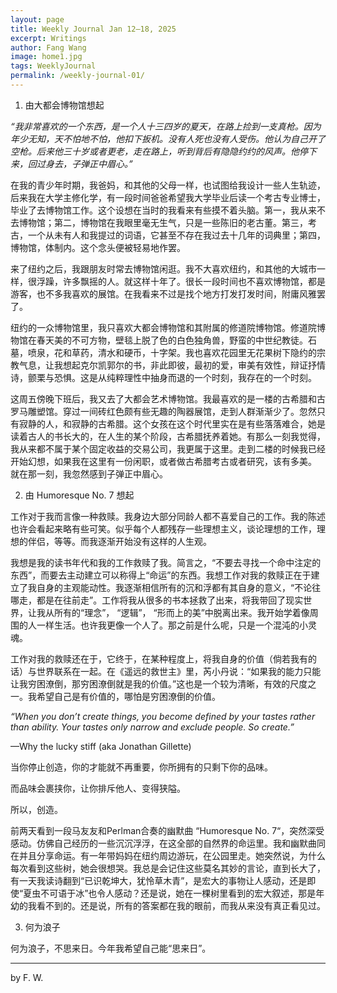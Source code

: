 ```yaml
---
layout: page
title: Weekly Journal Jan 12–18, 2025
excerpt: Writings
author: Fang Wang
image: home1.jpg
tags: WeeklyJournal
permalink: /weekly-journal-01/
---
```


1. 由大都会博物馆想起

*“我非常喜欢的一个东西，是一个人十三四岁的夏天，在路上捡到一支真枪。因为年少无知，天不怕地不怕，他扣下扳机。没有人死也没有人受伤。他认为自己开了空枪。后来他三十岁或者更老，走在路上，听到背后有隐隐约约的风声。他停下来，回过身去，子弹正中眉心。”*

在我的青少年时期，我爸妈，和其他的父母一样，也试图给我设计一些人生轨迹，后来我在大学主修化学，有一段时间爸爸希望我大学毕业后读一个考古专业博士，毕业了去博物馆工作。这个设想在当时的我看来有些摸不着头脑。第一，我从来不去博物馆；第二，博物馆在我眼里毫无生气，只是一些陈旧的老古董。第三，考古，一个从未有人和我提过的词语，它甚至不存在我过去十几年的词典里；第四，博物馆，体制内。这个念头便被轻易地作罢。

来了纽约之后，我跟朋友时常去博物馆闲逛。我不大喜欢纽约，和其他的大城市一样，很浮躁，许多飘摇的人。就这样十年了。很长一段时间也不喜欢博物馆，都是游客，也不多我喜欢的展馆。在我看来不过是找个地方打发打发时间，附庸风雅罢了。

纽约的一众博物馆里，我只喜欢大都会博物馆和其附属的修道院博物馆。修道院博物馆在春天美的不可方物，壁毯上脱了色的白色独角兽，野蛮的中世纪教徒。石墓，喷泉，花和草药，清水和硬币，十字架。我也喜欢花园里无花果树下隐约的宗教气息，让我想起克尔凯郭尔的书，非此即彼，最初的爱，审美有效性，辩证抒情诗，颤栗与恐惧。这是从纯粹理性中抽身而退的一个时刻，我存在的一个时刻。

这周五傍晚下班后，我又去了大都会艺术博物馆。我最喜欢的是一楼的古希腊和古罗马雕塑馆。穿过一间砖红色颇有些无趣的陶器展馆，走到人群渐渐少了。忽然只有寂静的人，和寂静的古希腊。这个女孩在这个时代里实在是有些落落难合，她是读着古人的书长大的，在人生的某个阶段，古希腊抚养着她。有那么一刻我觉得，我从来都不属于某个固定收益的交易公司，我更属于这里。走到二楼的时候我已经开始幻想，如果我在这里有一份闲职，或者做古希腊考古或者研究，该有多美。 就在那一刻，我忽然感到子弹正中眉心。 



2. 由 Humoresque No. 7 想起

工作对于我而言像一种救赎。我身边大部分同龄人都不喜爱自己的工作。我的陈述也许会看起来略有些可笑。似乎每个人都残存一些理想主义，谈论理想的工作，理想的伴侣，等等。而我逐渐开始没有这样的人生观。

我想是我的读书年代和我的工作救赎了我。简言之，“不要去寻找一个命中注定的东西”，而要去主动建立可以称得上“命运”的东西。我想工作对我的救赎正在于建立了我自身的主观能动性。我逐渐相信所有的沉和浮都有其自身的意义，“不论往哪走，都是在往前走”。工作将我从很多的书本拯救了出来，将我带回了现实世界，让我从所有的“理念”， “逻辑”， “形而上的美”中脱离出来。我开始学着像周围的人一样生活。也许我更像一个人了。那之前是什么呢，只是一个混沌的小灵魂。

工作对我的救赎还在于，它终于，在某种程度上，将我自身的价值（倘若我有的话）与世界联系在一起。在《遥远的救世主》里，芮小丹说：“如果我的能力只能让我穷困潦倒，那穷困潦倒就是我的价值。”这也是一个较为清晰，有效的尺度之一。我希望自己是有价值的，哪怕是穷困潦倒的价值。



*“When you don’t create things, you become defined by your tastes rather than ability. Your tastes only narrow and exclude people. So create.”*

—Why the lucky stiff (aka Jonathan Gillette)

当你停止创造，你的才能就不再重要，你所拥有的只剩下你的品味。

而品味会裹挟你，让你排斥他人、变得狭隘。

所以，创造。

前两天看到一段马友友和Perlman合奏的幽默曲 “Humoresque No. 7“，突然深受感动。仿佛自己经历的一些沉沉浮浮，在这全部的自然界的命运里。我和幽默曲同在并且分享命运。有一年带妈妈在纽约周边游玩，在公园里走。她突然说，为什么每次看到这些树，她会很想哭。我总是会记住这些莫名其妙的言论，直到长大了，有一天我读诗翻到“已识乾坤大，犹怜草木青”，是宏大的事物让人感动，还是即使“夏虫不可语于冰”也令人感动？还是说，她在一棵树里看到的宏大叙述，那是年幼的我看不到的。还是说，所有的答案都在我的眼前，而我从来没有真正看见过。



3. 何为浪子 

何为浪子，不思来日。今年我希望自己能“思来日”。

****

 by F. W. 
